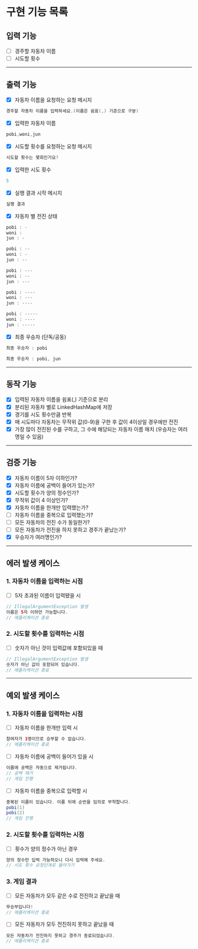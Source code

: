 # 구현 기능 목록

## 입력 기능
- [ ] 경주할 자동차 이름
- [ ] 시도할 횟수

- - -

## 출력 기능
- [x] 자동차 이름을 요청하는 요청 메시지
```java
경주할 자동차 이름을 입력하세요.(이름은 쉼표(,) 기준으로 구분)
```

- [x] 입력한 자동차 이름
```java
pobi,woni,jun
```

- [x] 시도할 횟수를 요청하는 요청 메시지
```java
시도할 횟수는 몇회인가요?
```

- [x] 입력한 시도 횟수
```java
5
```

- [x] 실행 결과 시작 메시지
```java
실행 결과
```

- [x] 자동차 별 전진 상태
```java
pobi : -
woni :
jun : -

pobi : --
woni : -
jun : --

pobi : ---
woni : --
jun : ---

pobi : ----
woni : ---
jun : ----

pobi : -----
woni : ----
jun : -----
```

- [x] 최종 우승자 (단독/공동)
```java
최종 우승자 : pobi
```
```java
최종 우승자 : pobi, jun
```

- - -

## 동작 기능
- [x] 입력된 자동차 이름을 쉼표(,) 기준으로 분리
- [x] 분리된 자동차 별로 LinkedHashMap에 저장
- [x] 경기를 시도 횟수만큼 반복
- [x] 매 시도마다 자동차는 무작위 값(0-9)을 구한 후 값이 4이상일 경우에만 전진
- [x] 가장 많이 전진된 수를 구하고, 그 수에 해당되는 자동차 이름 매치 (우승자는 여러 명일 수 있음)

- - -

## 검증 기능
- [x] 자동차 이름이 5자 이하인가?
- [x] 자동차 이름에 공백이 들어가 있는가?
- [x] 시도할 횟수가 양의 정수인가?
- [x] 무작위 값이 4 이상인가?
- [x] 자동차 이름을 한개만 입력했는가?
- [ ] 자동차 이름을 중복으로 입력했는가?
- [ ] 모든 자동차의 전진 수가 동일한가?
- [ ] 모든 자동차가 전진을 하지 못하고 경주가 끝났는가?
- [x] 우승자가 여러명인가?

- - -

## 에러 발생 케이스
### 1. 자동차 이름을 입력하는 시점
- [ ] 5자 초과된 이름이 입력됐을 시
```java
// IllegalArgumentException 발생
이름은 5자 이하만 가능합니다. 
// 애플리케이션 종료
```

### 2. 시도할 횟수를 입력하는 시점
- [ ] 숫자가 아닌 것이 입력값에 포함되있을 때
```java
// IllegalArgumentException 발생
숫자가 아닌 값이 포함되어 있습니다.
// 애플리케이션 종료
```

***

## 예외 발생 케이스
### 1. 자동차 이름을 입력하는 시점
- [ ] 자동차 이름을 한개만 입력 시
```java
참여자가 1명이므로 승부할 수 없습니다.
// 애플리케이션 종료
```

- [ ] 자동차 이름에 공백이 들어가 있을 시
```java
이름에 공백은 자동으로 제거됩니다.
// 공백 제거
// 게임 진행
```

- [ ] 자동차 이름을 중복으로 입력할 시
```java
중복된 이름이 있습니다. 이름 뒤에 순번을 임의로 부착합니다.
pobi(1)
pobi(2)
// 게임 진행
```

### 2. 시도할 횟수를 입력하는 시점
- [ ] 횟수가 양의 정수가 아닌 경우
```java
양의 정수만 입력 가능하오니 다시 입력해 주세요. 
// 시도 횟수 요청단계로 돌아가기
```

### 3. 게임 결과
- [ ] 모든 자동차가 모두 같은 수로 전진하고 끝났을 때
```java
무승부입니다! 
// 애플리케이션 종료
```

- [ ] 모든 자동차가 모두 전진하지 못하고 끝났을 때
```java
모든 자동차가 전진하지 못하고 경주가 종료되었습니다.
// 애플리케이션 종료
```